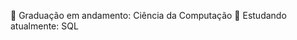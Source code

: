 🧐 Graduação em andamento: Ciência da Computação
📝 Estudando atualmente: SQL


<!---
lorenlmartins/lorenlmartins is a ✨ special ✨ repository because its `README.md` (this file) appears on your GitHub profile.
You can click the Preview link to take a look at your changes.
--->
